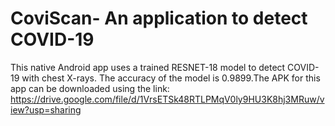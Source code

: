 # CoviScan- An application to detect COVID-19
This native Android app uses a trained RESNET-18 model to detect COVID-19 with chest X-rays. The accuracy of the model is 0.9899.The APK for this app can be downloaded using the link: https://drive.google.com/file/d/1VrsETSk48RTLPMqV0ly9HU3K8hj3MRuw/view?usp=sharing  

